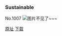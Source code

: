 ### Sustainable
No.1007
![图片不见了~~~](https://imgs.xkcd.com/comics/sustainable.png)

[原址](https://xkcd.com//1007) [下载](https://imgs.xkcd.com/comics/sustainable.png)


